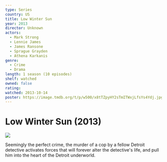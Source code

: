 ```yaml
---
type: Series
country: US
title: Low Winter Sun
year: 2013
director: Unknown
actors:
  - Mark Strong
  - Lennie James
  - James Ransone
  - Sprague Grayden
  - Athena Karkanis
genre:
  - Crime
  - Drama
length: 1 season (10 episodes)
shelf: watched
owned: false
rating:
watched: 2013-10-14
poster: https://image.tmdb.org/t/p/w500/x8tTZpyHY2sTmITWxjLfsYs4Ydj.jpg
---
```


# Low Winter Sun (2013)

![](https://image.tmdb.org/t/p/w500/x8tTZpyHY2sTmITWxjLfsYs4Ydj.jpg)

Seemingly the perfect crime, the murder of a cop by a fellow Detroit detective activates forces that will forever alter the detective's life, and pull him into the heart of the Detroit underworld.